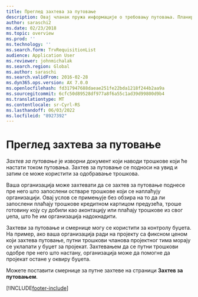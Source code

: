 ```yaml
---
title: Преглед захтева за путовање
description: Овај чланак пружа информације о требовању путовања. Планирани путни трошкови у документу захтева за путовање.
author: saraschi2
ms.date: 02/23/2018
ms.topic: overview
ms.prod: ''
ms.technology: ''
ms.search.form: TrvRequisitionList
audience: Application User
ms.reviewer: johnmichalak
ms.search.region: Global
ms.author: saraschi
ms.search.validFrom: 2016-02-28
ms.dyn365.ops.version: AX 7.0.0
ms.openlocfilehash: fd317947688daeae251fe22bda1218f244b2aa9a
ms.sourcegitcommit: 6cfc50d89528df977a8f6a55c1ad39d99800d9b4
ms.translationtype: MT
ms.contentlocale: sr-Cyrl-RS
ms.lasthandoff: 06/03/2022
ms.locfileid: "8927392"
---
```

# <a name="travel-requisitions-overview"></a>Преглед захтева за путовање

*Захтев за путовање* је изворни документ који наводи трошкове који ће настати током путовања. Захтев за путовање се подноси на увид и затим се може користити за одобравање трошкова.

Ваша организација може захтевати да се захтев за путовање поднесе пре него што запослени остваре трошкове који се наплаћују организацији. Овај услов се примењује без обзира на то да ли запослени плаћају трошкове кредитном картицом предузећа, троше готовину коју су добили као аконтацију или плаћају трошкове из свог џепа, што ће им организација надокнадити.

Захтеви за путовање и смернице могу се користити за контролу буџета. На пример, ако ваша организација ради на пројекту са фиксном ценом који захтева путовање, путни трошкови чланова пројектног тима морају се уклапати у буџет за пројекат. Захтевањем да се путни трошкови одобре пре него што настану, организација може да помогне да пројекат остане у оквиру буџета.

Можете поставити смернице за путне захтеве на страници **Захтев за путовањем**.


[!INCLUDE[footer-include](../includes/footer-banner.md)]